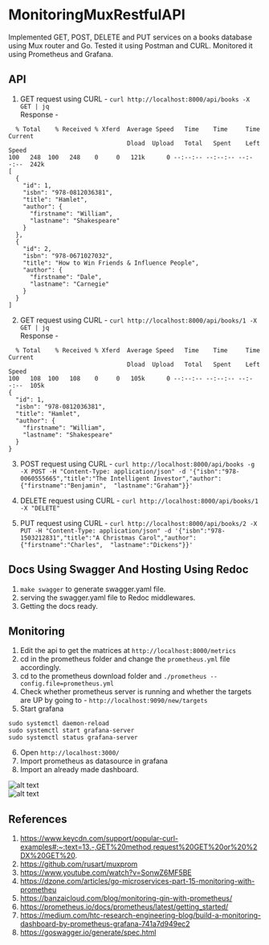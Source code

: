 # MonitoringMuxRestfulAPI

Implemented GET, POST, DELETE and PUT services on a books database using Mux router and Go. Tested it using Postman and CURL. Monitored it using Prometheus and Grafana.

## API

1. GET request using CURL - `curl http://localhost:8000/api/books -X GET | jq`  
Response -  
```
  % Total    % Received % Xferd  Average Speed   Time    Time     Time  Current
                                 Dload  Upload   Total   Spent    Left  Speed
100   248  100   248    0     0   121k      0 --:--:-- --:--:-- --:--:--  242k
[
  {
    "id": 1,
    "isbn": "978-0812036381",
    "title": "Hamlet",
    "author": {
      "firstname": "William",
      "lastname": "Shakespeare"
    }
  },
  {
    "id": 2,
    "isbn": "978-0671027032",
    "title": "How to Win Friends & Influence People",
    "author": {
      "firstname": "Dale",
      "lastname": "Carnegie"
    }
  }
]
```

2. GET request using CURL - `curl http://localhost:8000/api/books/1 -X GET | jq`  
Response -  
```
  % Total    % Received % Xferd  Average Speed   Time    Time     Time  Current
                                 Dload  Upload   Total   Spent    Left  Speed
100   108  100   108    0     0   105k      0 --:--:-- --:--:-- --:--:--  105k
{
  "id": 1,
  "isbn": "978-0812036381",
  "title": "Hamlet",
  "author": {
    "firstname": "William",
    "lastname": "Shakespeare"
  }
}
```

3. POST request using CURL - `curl http://localhost:8000/api/books -g -X POST -H "Content-Type: application/json" -d '{"isbn":"978-0060555665","title":"The Intelligent Investor","author":{"firstname":"Benjamin",  "lastname":"Graham"}}'`  

4. DELETE request using CURL - `curl http://localhost:8000/api/books/1 -X "DELETE"`  

5. PUT request using CURL - `curl http://localhost:8000/api/books/2 -X PUT -H "Content-Type: application/json" -d '{"isbn":"978-1503212831","title":"A Christmas Carol","author":{"firstname":"Charles",  "lastname":"Dickens"}}'`

## Docs Using Swagger And Hosting Using Redoc

1. `make swagger` to generate swagger.yaml file.
2. serving the swagger.yaml file to Redoc middlewares.
3. Getting the docs ready.

## Monitoring

1. Edit the api to get the matrices at `http://localhost:8000/metrics`
2. cd in the prometheus folder and change the `prometheus.yml` file accordingly.
3. cd to the prometheus download folder and `./prometheus --config.file=prometheus.yml` 
4. Check whether prometheus server is running and whether the targets are UP by going to - `http://localhost:9090/new/targets`
5. Start grafana 
```
sudo systemctl daemon-reload
sudo systemctl start grafana-server
sudo systemctl status grafana-server
```
6. Open `http://localhost:3000/`
7. Import prometheus as datasource in grafana
8. Import an already made dashboard.

![alt text](https://github.com/jack17529/MonitoringMuxRestfulAPI/blob/master/grafana/graph1.png)  
![alt text](https://github.com/jack17529/MonitoringMuxRestfulAPI/blob/master/grafana/graph2.png)

## References

1. https://www.keycdn.com/support/popular-curl-examples#:~:text=13.-,GET%20method,request%20GET%20or%20%2DX%20GET%20.
2. https://github.com/rusart/muxprom
3. https://www.youtube.com/watch?v=SonwZ6MF5BE
4. https://dzone.com/articles/go-microservices-part-15-monitoring-with-prometheu
5. https://banzaicloud.com/blog/monitoring-gin-with-prometheus/
6. https://prometheus.io/docs/prometheus/latest/getting_started/
7. https://medium.com/htc-research-engineering-blog/build-a-monitoring-dashboard-by-prometheus-grafana-741a7d949ec2
8. https://goswagger.io/generate/spec.html
